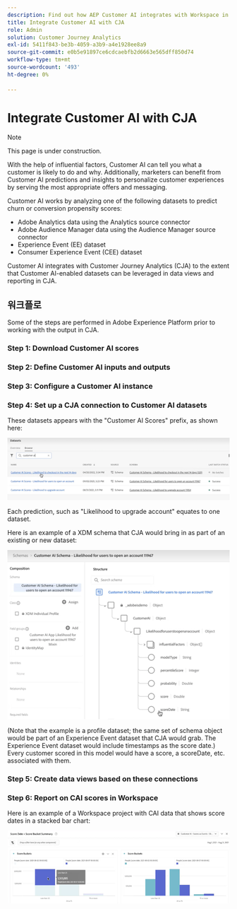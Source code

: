 ```yaml
---
description: Find out how AEP Customer AI integrates with Workspace in CJA.
title: Integrate Customer AI with CJA
role: Admin
solution: Customer Journey Analytics
exl-id: 5411f843-be3b-4059-a3b9-a4e1928ee8a9
source-git-commit: e0b5e91897ce6cdcaebfb2d6663e565dff850d74
workflow-type: tm+mt
source-wordcount: '493'
ht-degree: 0%

---
```


# Integrate Customer AI with CJA

>[!NOTE]
>
>This page is under construction.

[](https://experienceleague.adobe.com/docs/experience-platform/intelligent-services/customer-ai/overview.html?lang=en)

With the help of influential factors, Customer AI can tell you what a customer is likely to do and why. Additionally, marketers can benefit from Customer AI predictions and insights to personalize customer experiences by serving the most appropriate offers and messaging.

Customer AI works by analyzing one of the following datasets to predict churn or conversion propensity scores:

* Adobe Analytics data using the Analytics source connector
* Adobe Audience Manager data using the Audience Manager source connector
* Experience Event (EE) dataset
* Consumer Experience Event (CEE) dataset

Customer AI integrates with Customer Journey Analytics (CJA) to the extent that Customer AI-enabled datasets can be leveraged in data views and reporting in CJA.

## 워크플로

Some of the steps are performed in Adobe Experience Platform prior to working with the output in CJA.

### Step 1: Download Customer AI scores

[](https://experienceleague.adobe.com/docs/experience-platform/intelligent-services/customer-ai/getting-started.html?lang=en#downloading-customer-ai-scores)

### Step 2: Define Customer AI inputs and outputs

[](https://experienceleague.adobe.com/docs/experience-platform/intelligent-services/customer-ai/input-output.html?lang=en)

### Step 3: Configure a Customer AI instance

[](https://experienceleague.adobe.com/docs/experience-platform/intelligent-services/customer-ai/user-guide/configure.html?lang=en)

### Step 4: Set up a CJA connection to Customer AI datasets

[](/help/connections/create-connection.md) These datasets appears with the &quot;Customer AI Scores&quot; prefix, as shown here:

![](assets/cai-scores.png)

Each prediction, such as &quot;Likelihood to upgrade account&quot; equates to one dataset.

Here is an example of a XDM schema that CJA would bring in as part of an existing or new dataset:

![](assets/cai-schema.png)

(Note that the example is a profile dataset; the same set of schema object would be part of an Experience Event dataset that CJA would grab. The Experience Event dataset would include timestamps as the score date.) Every customer scored in this model would have a score, a scoreDate, etc. associated with them.

### Step 5: Create data views based on these connections

[](/help/data-views/create-dataview.md)

### Step 6: Report on CAI scores in Workspace

Here is an example of a Workspace project with CAI data that shows score dates in a stacked bar chart:

![](assets/workspace-scores.png)

